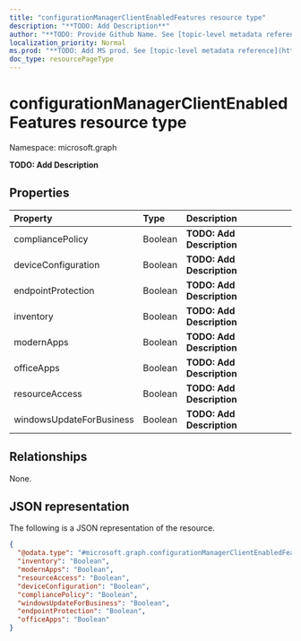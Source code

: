 ```yaml
---
title: "configurationManagerClientEnabledFeatures resource type"
description: "**TODO: Add Description**"
author: "**TODO: Provide Github Name. See [topic-level metadata reference](https://msgo.azurewebsites.net/add/document/guidelines/metadata.html#topic-level-metadata)**"
localization_priority: Normal
ms.prod: "**TODO: Add MS prod. See [topic-level metadata reference](https://msgo.azurewebsites.net/add/document/guidelines/metadata.html#topic-level-metadata)**"
doc_type: resourcePageType
---
```


# configurationManagerClientEnabledFeatures resource type


Namespace: microsoft.graph

**TODO: Add Description**

## Properties
|Property|Type|Description|
|:---|:---|:---|
|compliancePolicy|Boolean|**TODO: Add Description**|
|deviceConfiguration|Boolean|**TODO: Add Description**|
|endpointProtection|Boolean|**TODO: Add Description**|
|inventory|Boolean|**TODO: Add Description**|
|modernApps|Boolean|**TODO: Add Description**|
|officeApps|Boolean|**TODO: Add Description**|
|resourceAccess|Boolean|**TODO: Add Description**|
|windowsUpdateForBusiness|Boolean|**TODO: Add Description**|

## Relationships
None.

## JSON representation
The following is a JSON representation of the resource.
<!-- {
  "blockType": "resource",
  "@odata.type": "microsoft.graph.configurationManagerClientEnabledFeatures"
}
-->
``` json
{
  "@odata.type": "#microsoft.graph.configurationManagerClientEnabledFeatures",
  "inventory": "Boolean",
  "modernApps": "Boolean",
  "resourceAccess": "Boolean",
  "deviceConfiguration": "Boolean",
  "compliancePolicy": "Boolean",
  "windowsUpdateForBusiness": "Boolean",
  "endpointProtection": "Boolean",
  "officeApps": "Boolean"
}
```

